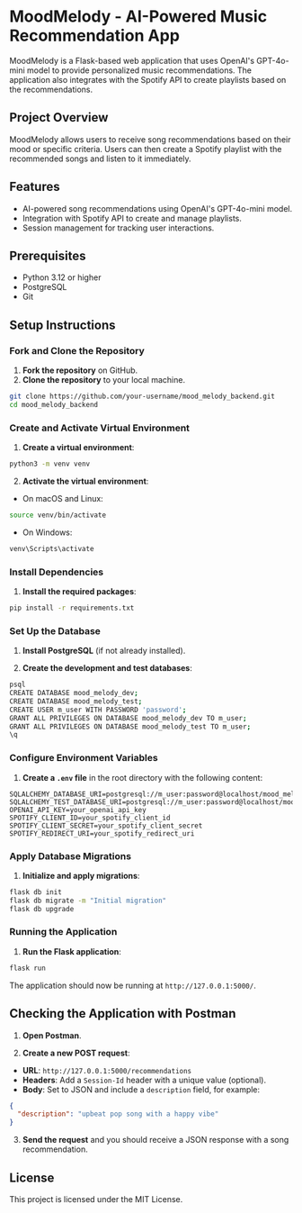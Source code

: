 
# MoodMelody - AI-Powered Music Recommendation App

MoodMelody is a Flask-based web application that uses OpenAI's GPT-4o-mini model to provide personalized music recommendations. The application also integrates with the Spotify API to create playlists based on the recommendations.

## Project Overview

MoodMelody allows users to receive song recommendations based on their mood or specific criteria. Users can then create a Spotify playlist with the recommended songs and listen to it immediately.

## Features

- AI-powered song recommendations using OpenAI's GPT-4o-mini model.
- Integration with Spotify API to create and manage playlists.
- Session management for tracking user interactions.

## Prerequisites

- Python 3.12 or higher
- PostgreSQL
- Git

## Setup Instructions

### Fork and Clone the Repository

1. **Fork the repository** on GitHub.
2. **Clone the repository** to your local machine.

```sh
git clone https://github.com/your-username/mood_melody_backend.git
cd mood_melody_backend
```

### Create and Activate Virtual Environment

1. **Create a virtual environment**:

```sh
python3 -m venv venv
```

2. **Activate the virtual environment**:

- On macOS and Linux:

```sh
source venv/bin/activate
```

- On Windows:

```sh
venv\Scripts\activate
```

### Install Dependencies

1. **Install the required packages**:

```sh
pip install -r requirements.txt
```

### Set Up the Database

1. **Install PostgreSQL** (if not already installed).

2. **Create the development and test databases**:

```sh
psql
CREATE DATABASE mood_melody_dev;
CREATE DATABASE mood_melody_test;
CREATE USER m_user WITH PASSWORD 'password';
GRANT ALL PRIVILEGES ON DATABASE mood_melody_dev TO m_user;
GRANT ALL PRIVILEGES ON DATABASE mood_melody_test TO m_user;
\q
```

### Configure Environment Variables

1. **Create a `.env` file** in the root directory with the following content:

```plaintext
SQLALCHEMY_DATABASE_URI=postgresql://m_user:password@localhost/mood_melody_dev
SQLALCHEMY_TEST_DATABASE_URI=postgresql://m_user:password@localhost/mood_melody_test
OPENAI_API_KEY=your_openai_api_key
SPOTIFY_CLIENT_ID=your_spotify_client_id
SPOTIFY_CLIENT_SECRET=your_spotify_client_secret
SPOTIFY_REDIRECT_URI=your_spotify_redirect_uri
```

### Apply Database Migrations

1. **Initialize and apply migrations**:

```sh
flask db init
flask db migrate -m "Initial migration"
flask db upgrade
```

### Running the Application

1. **Run the Flask application**:

```sh
flask run
```

The application should now be running at `http://127.0.0.1:5000/`.

## Checking the Application with Postman

1. **Open Postman**.

2. **Create a new POST request**:

- **URL**: `http://127.0.0.1:5000/recommendations`
- **Headers**: Add a `Session-Id` header with a unique value (optional).
- **Body**: Set to JSON and include a `description` field, for example:

```json
{
  "description": "upbeat pop song with a happy vibe"
}
```

3. **Send the request** and you should receive a JSON response with a song recommendation.

## License

This project is licensed under the MIT License.
```